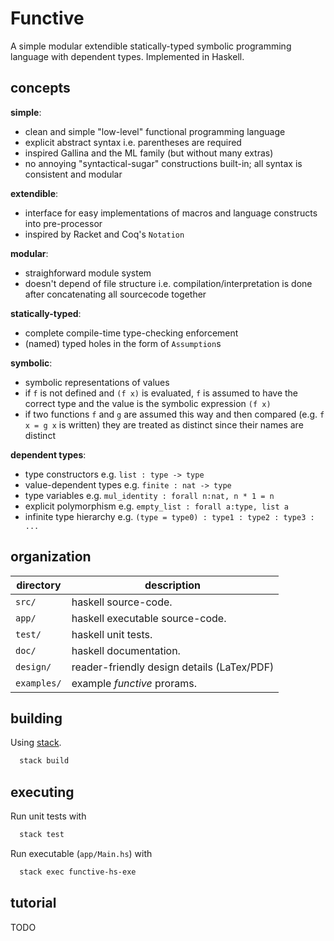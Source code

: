 # Functive

A simple modular extendible statically-typed symbolic programming language with dependent types.
Implemented in Haskell.

## concepts

__simple__:
- clean and simple "low-level" functional programming language
- explicit abstract syntax i.e. parentheses are required
- inspired  Gallina and the ML family (but without many extras)
- no annoying "syntactical-sugar" constructions built-in; all syntax is consistent and modular

__extendible__:
- interface for easy implementations of macros and language constructs into pre-processor
- inspired by Racket and Coq's `Notation`

__modular__:
- straighforward module system
- doesn't depend of file structure i.e. compilation/interpretation is done after concatenating all sourcecode together

__statically-typed__:
- complete compile-time type-checking enforcement
- (named) typed holes in the form of `Assumption`s

__symbolic__:
- symbolic representations of values
- if `f` is not defined and `(f x)` is evaluated, `f` is assumed to have the correct type and the value is the symbolic expression `(f x)`
- if two functions `f` and `g` are assumed this way and then compared (e.g. `f x = g x` is written) they are treated as distinct since their names are distinct

__dependent types__:
- type constructors e.g. `list : type -> type`
- value-dependent types e.g. `finite : nat -> type`
- type variables e.g. `mul_identity : forall n:nat, n * 1 = n`
- explicit polymorphism e.g. `empty_list : forall a:type, list a`
- infinite type hierarchy e.g. `(type = type0) : type1 : type2 : type3 : ...`


## organization

| directory   | description |
| ---         | --- |
| `src/`      | haskell source-code. |
| `app/`      | haskell executable source-code. |
| `test/`     | haskell unit tests. |
| `doc/`      | haskell documentation. |
| `design/`   | reader-friendly design details (LaTex/PDF) |
| `examples/` | example _functive_ prorams. |

## building

Using [stack](https://docs.haskellstack.org/en/stable/README/).

```sh
  stack build
```

## executing

Run unit tests with

```sh
  stack test
```

Run executable (`app/Main.hs`) with

```sh
  stack exec functive-hs-exe
```

## tutorial

TODO
